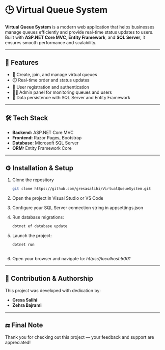 # 🕒 Virtual Queue System  

**Virtual Queue System** is a modern web application that helps businesses manage queues efficiently and provide real-time status updates to users.  
Built with **ASP.NET Core MVC**, **Entity Framework**, and **SQL Server**, it ensures smooth performance and scalability.  

---

## 🚀 Features  
- 🧾 Create, join, and manage virtual queues  
- ⏱️ Real-time order and status updates  
- 👤 User registration and authentication  
- 🧑‍💻 Admin panel for monitoring queues and users  
- 💾 Data persistence with SQL Server and Entity Framework  

---

## 🛠️ Tech Stack  
- **Backend:** ASP.NET Core MVC  
- **Frontend:** Razor Pages, Bootstrap  
- **Database:** Microsoft SQL Server  
- **ORM:** Entity Framework Core  

---

## ⚙️ Installation & Setup  
1. Clone the repository  
   ```bash
   git clone https://github.com/gresasalihi/VirtualQueueSystem.git
   ```
   
2. Open the project in Visual Studio or VS Code

3. Configure your SQL Server connection string in appsettings.json

4. Run database migrations:
   ```bash
   dotnet ef database update
   ```

5. Launch the project:
   ```bash
   dotnet run
  
6. Open your browser and navigate to:
*https://localhost:5001*

---

## 🤝 Contribution & Authorship  

This project was developed with dedication by:  

- **Gresa Salihi**
- **Zehra Bajrami**  

---


## 🔚 Final Note  

Thank you for checking out this project — your feedback and support are appreciated!

